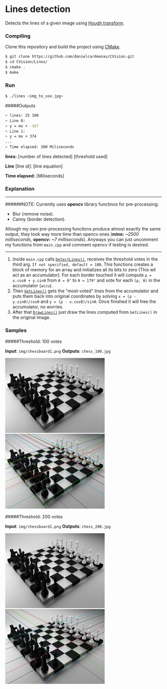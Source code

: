 # Lines detection
Detects the lines of a given image using [Hough transform](http://en.wikipedia.org/wiki/Hough_transform).

### Compiling

Clone this repository and build the project using [CMake](http://www.cmake.org/download/).

```sh
$ git clone https://github.com/danielcardeenas/CVision.git
$ cd CVision/Lines/
$ cmake .
$ make
```
### Run
```sh
$ ./lines <img_to_use.jpg>
```
#####Outputs

```sh
> lines: 25 100
> Line 0:
> y = mx + -167
> Line 1:
> y = mx + 374
...
> Time elapsed: 300 Miliseconds

```


**lines:** [number of lines detected] [threshold used]

**Line** [line id]: [line equation]

**Time elapsed:** [Miliseconds]

### Explanation

---------------------------------------

######NOTE:
Currently uses **opencv** library functinos for pre-processing:
+ Blur (remove noise).
+ Canny (border detection).

Altough my own pre-processing funcitons produce almost exactly the same output, they took way more time than opencv ones (**mine:** *~2500 milliseconds*, **opencv:** *~7 milliseconds*). Anyways you can just uncomment my functions from `main.cpp` and comment opencv if testing is desired.

---------------------------------------

1.  Inside `main.cpp` calls [`DetectLines()`](https://github.com/danielcardeenas/CVision/blob/master/libs/Utils.cpp#L493), receives the threshold votes in the third arg. `If not specified, default = 100`. This functions creates a block of memory for an array and initializes all its bits to zero (This wil act as an accumulator). For each border touched it will compute `ρ = x.cosθ + y.sinθ` from `θ = 0°` to `θ = 179°` and vote for each `(ρ, θ)` in the accumulator (`accu`).
2.  Then [`GetLines()`](https://github.com/danielcardeenas/CVision/blob/master/libs/Utils.cpp#L551) gets the "most-voted" lines from the accumulator and puts them back into original coordinates by solving `x = (ρ - y.sinθ)/cosθ` and `y = (ρ - x.cosθ)/sinθ`. Once finished it will free the accumulator, no worries.
3.  After that [`DrawLines()`](https://github.com/danielcardeenas/CVision/blob/master/libs/Utils.cpp#L615) just draw the lines computed from `GetLines()` in the original image.

### Samples
#####Threshold: 100 votes

**Input**: ```img/chessboard1.png```
**Outputs**: ```chess_100.jpg```

<img src="https://raw.githubusercontent.com/danielcardeenas/CVision/master/Lines/img/chessboard1.png" width="320" height="240" />
<img src="https://raw.githubusercontent.com/danielcardeenas/CVision/master/Lines/chess_100.jpg" width="320" height="240" />

#####Threshold: 200 votes

**Input**: ```img/chessboard1.png```
**Outputs**: ```chess_200.jpg```

<img src="https://raw.githubusercontent.com/danielcardeenas/CVision/master/Lines/img/chessboard1.png" width="320" height="240" />
<img src="https://raw.githubusercontent.com/danielcardeenas/CVision/master/Lines/chess_200.jpg" width="320" height="240" />
